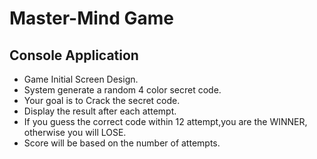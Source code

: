 # Master-Mind Game
## Console Application
* Game Initial Screen Design.
* System generate a random 4 color secret code.
* Your goal is to Crack the secret code.
* Display the result after each attempt.
* If you guess the correct code within 12 attempt,you are the WINNER, otherwise you will LOSE.
* Score will be based on the number of attempts.
